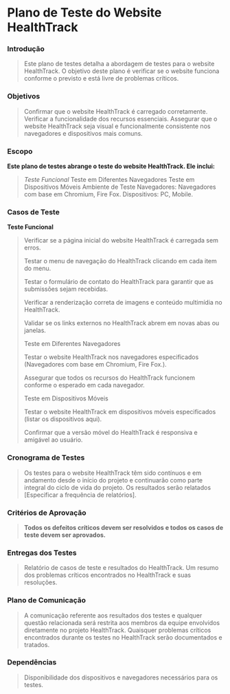 # Plano de Teste do Website HealthTrack

### Introdução

>Este plano de testes detalha a abordagem de testes para o website HealthTrack. O objetivo deste plano é verificar se o website funciona conforme o previsto e está livre de problemas críticos.

### Objetivos

>Confirmar que o website HealthTrack é carregado corretamente.
>Verificar a funcionalidade dos recursos essenciais.
>Assegurar que o website HealthTrack seja visual e funcionalmente consistente nos navegadores e dispositivos mais comuns.

### Escopo
**Este plano de testes abrange o teste do website HealthTrack. Ele inclui:**

>*Teste Funcional*
>Teste em Diferentes Navegadores
>Teste em Dispositivos Móveis
>Ambiente de Teste
>Navegadores: Navegadores com base em Chromium, Fire Fox.
>Dispositivos: PC, Mobile.

### Casos de Teste

 **Teste Funcional**
 
>Verificar se a página inicial do website HealthTrack é carregada sem erros.
>
>Testar o menu de navegação do HealthTrack clicando em cada item do menu.
>
>Testar o formulário de contato do HealthTrack para garantir que as submissões sejam recebidas.
>
>Verificar a renderização correta de imagens e conteúdo multimídia no HealthTrack.
>
>Validar se os links externos no HealthTrack abrem em novas abas ou janelas.
>
>Teste em Diferentes Navegadores
>
>Testar o website HealthTrack nos navegadores especificados (Navegadores com base em Chromium, Fire Fox.).
>
>Assegurar que todos os recursos do HealthTrack funcionem conforme o esperado em cada navegador.
>
>Teste em Dispositivos Móveis
>
>Testar o website HealthTrack em dispositivos móveis especificados (listar os dispositivos aqui).
>
>Confirmar que a versão móvel do HealthTrack é responsiva e amigável ao usuário.

### Cronograma de Testes
>Os testes para o website HealthTrack têm sido contínuos e em andamento desde o início do projeto e continuarão como parte integral do ciclo de vida do projeto.
>Os resultados serão relatados [Especificar a frequência de relatórios].

### Critérios de Aprovação
>**Todos os defeitos críticos devem ser resolvidos e todos os casos de teste devem ser aprovados.**

### Entregas dos Testes
>Relatório de casos de teste e resultados do HealthTrack.
>Um resumo dos problemas críticos encontrados no HealthTrack e suas resoluções.

### Plano de Comunicação
>A comunicação referente aos resultados dos testes e qualquer questão relacionada será restrita aos membros da equipe envolvidos diretamente no projeto HealthTrack.
>Quaisquer problemas críticos encontrados durante os testes no HealthTrack serão documentados e tratados.

### Dependências
>Disponibilidade dos dispositivos e navegadores necessários para os testes.
